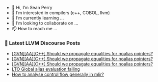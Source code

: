 - 👋 Hi, I’m Sean Perry
- 👀 I’m interested in compilers (c++, COBOL, llvm)
- 🌱 I’m currently learning ...
- 💞️ I’m looking to collaborate on ...
- 📫 How to reach me ...

<!---
s66perry/s66perry is a ✨ special ✨ repository because its `README.md` (this file) appears on your GitHub profile.
You can click the Preview link to take a look at your changes.
--->
### 📕 Latest LLVM Discourse Posts

<!-- DISCOURSE-LLVM:START -->
- [[GVN][AA][C++] Should we propagate equalities for noalias pointers?](https://discourse.llvm.org/t/gvn-aa-c-should-we-propagate-equalities-for-noalias-pointers/68107#post_4)
- [[GVN][AA][C++] Should we propagate equalities for noalias pointers?](https://discourse.llvm.org/t/gvn-aa-c-should-we-propagate-equalities-for-noalias-pointers/68107#post_3)
- [[GVN][AA][C++] Should we propagate equalities for noalias pointers?](https://discourse.llvm.org/t/gvn-aa-c-should-we-propagate-equalities-for-noalias-pointers/68107#post_2)
- [LTO Global alias evaluation failing](https://discourse.llvm.org/t/lto-global-alias-evaluation-failing/68109#post_1)
- [How to analyse control flow generally in mlir?](https://discourse.llvm.org/t/how-to-analyse-control-flow-generally-in-mlir/68108#post_1)
<!-- DISCOURSE-LLVM:END -->

